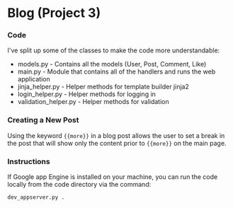# Blog (Project 3)

### Code

I've split up some of the classes to make the code more understandable:

* models.py - Contains all the models (User, Post, Comment, Like)
* main.py - Module that contains all of the handlers and runs the web application
* jinja\_helper.py - Helper methods for template builder jinja2
* login\_helper.py - Helper methods for logging in
* validation\_helper.py - Helper methods for validation

### Creating a New Post

Using the keyword `{{more}}` in a blog post allows the user to set a break in the post that will show only the content prior to `{{more}}` on the main page.

### Instructions

If Google app Engine is installed on your machine, you can run the code locally from the code directory via the command:

```
dev_appserver.py .
```
